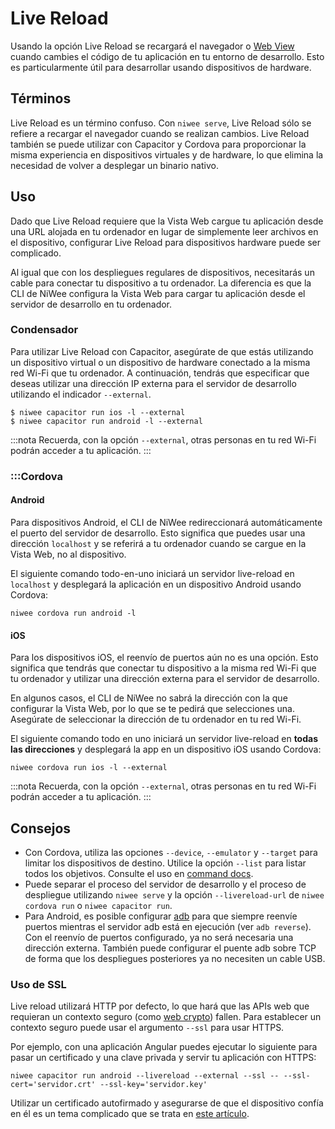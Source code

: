 # Live Reload

Usando la opción Live Reload se recargará el navegador o [Web View](../core-concepts/webview.md) cuando cambies el código de tu aplicación en tu entorno de desarrollo. Esto es particularmente útil para desarrollar usando dispositivos de hardware.

## Términos

Live Reload es un término confuso. Con `niwee serve`, Live Reload sólo se refiere a recargar el navegador cuando se realizan cambios. Live Reload también se puede utilizar con Capacitor y Cordova para proporcionar la misma experiencia en dispositivos virtuales y de hardware, lo que elimina la necesidad de volver a desplegar un binario nativo.

## Uso

Dado que Live Reload requiere que la Vista Web cargue tu aplicación desde una URL alojada en tu ordenador en lugar de simplemente leer archivos en el dispositivo, configurar Live Reload para dispositivos hardware puede ser complicado.

Al igual que con los despliegues regulares de dispositivos, necesitarás un cable para conectar tu dispositivo a tu ordenador. La diferencia es que la CLI de NiWee configura la Vista Web para cargar tu aplicación desde el servidor de desarrollo en tu ordenador.

### Condensador

Para utilizar Live Reload con Capacitor, asegúrate de que estás utilizando un dispositivo virtual o un dispositivo de hardware conectado a la misma red Wi-Fi que tu ordenador. A continuación, tendrás que especificar que deseas utilizar una dirección IP externa para el servidor de desarrollo utilizando el indicador `--external`.

```shell
$ niwee capacitor run ios -l --external
$ niwee capacitor run android -l --external
```

:::nota
Recuerda, con la opción `--external`, otras personas en tu red Wi-Fi podrán acceder a tu aplicación.
:::

### :::Cordova

#### Android

Para dispositivos Android, el CLI de NiWee redireccionará automáticamente el puerto del servidor de desarrollo. Esto significa que puedes usar una dirección `localhost` y se referirá a tu ordenador cuando se cargue en la Vista Web, no al dispositivo.

El siguiente comando todo-en-uno iniciará un servidor live-reload en `localhost` y desplegará la aplicación en un dispositivo Android usando Cordova:

```shell
niwee cordova run android -l
```

#### iOS

Para los dispositivos iOS, el reenvío de puertos aún no es una opción. Esto significa que tendrás que conectar tu dispositivo a la misma red Wi-Fi que tu ordenador y utilizar una dirección externa para el servidor de desarrollo.

En algunos casos, el CLI de NiWee no sabrá la dirección con la que configurar la Vista Web, por lo que se te pedirá que selecciones una. Asegúrate de seleccionar la dirección de tu ordenador en tu red Wi-Fi.

El siguiente comando todo en uno iniciará un servidor live-reload en **todas las direcciones** y desplegará la app en un dispositivo iOS usando Cordova:

```shell
niwee cordova run ios -l --external
```

:::nota
Recuerda, con la opción `--external`, otras personas en tu red Wi-Fi podrán acceder a tu aplicación.
:::

## Consejos

- Con Cordova, utiliza las opciones `--device`, `--emulator` y `--target` para limitar los dispositivos de destino. Utilice la opción `--list` para listar todos los objetivos. Consulte el uso en [command docs](commands/cordova-run.md).
- Puede separar el proceso del servidor de desarrollo y el proceso de despliegue utilizando `niwee serve` y la opción `--livereload-url` de `niwee cordova run` o `niwee capacitor run`.
- Para Android, es posible configurar [adb](https://developer.android.com/studio/command-line/adb) para que siempre reenvíe puertos mientras el servidor adb está en ejecución (ver `adb reverse`). Con el reenvío de puertos configurado, ya no será necesaria una dirección externa. También puede configurar el puente adb sobre TCP de forma que los despliegues posteriores ya no necesiten un cable USB.

### Uso de SSL

Live reload utilizará HTTP por defecto, lo que hará que las APIs web que requieran un contexto seguro (como [web crypto](https://developer.mozilla.org/en-US/docs/Web/API/Web_Crypto_API)) fallen. Para establecer un contexto seguro puede usar el argumento `--ssl` para usar HTTPS.

Por ejemplo, con una aplicación Angular puedes ejecutar lo siguiente para pasar un certificado y una clave privada y servir tu aplicación con HTTPS:
```shell
niwee capacitor run android --livereload --external --ssl -- --ssl-cert='servidor.crt' --ssl-key='servidor.key'
```

Utilizar un certificado autofirmado y asegurarse de que el dispositivo confía en él es un tema complicado que se trata en [este artículo](https://niwee.zendesk.com/hc/en-us/articles/11384425513623).
